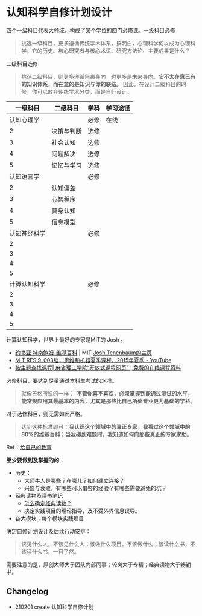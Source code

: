 # 认知科学自修计划设计

四个一级科目代表大领域，构成了某个学位的四门必修课。一级科目必修

>挑选一级科目，更多遵循传统学术体系，搞明白，心理科学何以成为心理科学，它的历史、核心研究者与核心术语、研究方法论、主要成果是什么？

二级科目选修

>挑选二级科目，则更多遵循兴趣导向，也更多是未来导向。**它不太在意已有的知识体系，而在意的是知识与你的联结。** 因此，在设计二级科目的时候，你可以放弃传统学术分类，而是自行设计。

| 一级科目    | 二级科目    | 学科    | 学习途径    |
| ---- | ---- | ---- | ---- |
| 认知心理学    |     |   必修   |   在线   |
| 2    |   决策与判断   |   选修   |      |
| 3    |  社会认知    |   选修   |      |
| 4    |   问题解决   |   选修   |      |
| 5    |   记忆与学习    |  选修    |      |
| 认知语言学   |      |   必修   |      |
| 2    |   认知偏差   |      |      |
| 3    |   心智程序   |      |      |
| 4    |   具身认知   |      |      |
| 5    |   信息模型   |      |      |
| 认知神经科学    |      |  必修    |      |
| 2    |      |      |      |
| 3    |      |      |      |
| 4    |      |      |      |
| 5    |      |      |      |
| 计算认知科学  |      |   必修   |      |
| 2    |      |      |      |
| 3    |      |      |      |
| 4    |      |      |      |
| 5    |      |      |      |

计算认知科学，世界上最好的专家是MIT的 Josh 。

- [约书亚·特南鲍姆-维基百科](https://en.wikipedia.org/wiki/Joshua_Tenenbaum) | MIT [Josh Tenenbaum的主页](http://web.mit.edu/cocosci/josh.html)
- [MIT RES.9-003脑，思维和机器夏季课程，2015年夏季 - YouTube](https://www.youtube.com/watch?v=_svW8NV1A6k&list=PLUl4u3cNGP61RTZrT3MIAikp2G5EEvTjf)
- [按主题查找课程| 麻省理工学院“开放式课程网页” | 免费的在线课程资料](https://ocw.mit.edu/courses/find-by-topic/#cat=science&subcat=cognitivescience)

必修科目，要达到尽量通过本科生考试的水准。

>就像芒格所说的一样：「**不管你喜不喜欢，必须掌握到能通过测试的水平，能常规应用其最基本的内容，尤其是那些比自己所处专业更为基础的学科。**

对于选修科目，则无需如此严格。

>达到这种标准即可：**我认识这个领域中的真正专家，我看过这个领域中的80%的维基百科；当我碰到难题时，我知道如何向那些真正的专家求助。**

Ref：[给自己的教育](https://mp.weixin.qq.com/s?__biz=MzA3MzM0MjUyMQ==&mid=2652149876&idx=1&sn=24be5a587e189941fa8f7b7a05c5c72a&chksm=84f0b322b3873a34af51780933afba711b7e122462d9d6135808b6921564643d10ae0c519b75&scene=158#rd)

**至少要做到及掌握的的：**

- 历史：
  - 大师牛人是哪些？在哪儿？如何建立连接？
  - 兴盛与衰败，有哪些可以借鉴的经验？有哪些需要避免的坑？
- 经典读物及读书笔记
  - [怎么确定经典读物？]()
  - 决定实践项目的理论指导，及不受外界信息误导。
- 各大模块；每个模块实践项目

决定自修计划设计及后续行动安排：

>该见什么人，不该见什么人；该做什么项目，不该做什么；该读什么书，不该读什么书，一目了然。

需要注意的是，原创大师大于团队内部同事；轮岗大于专精；经典读物大于畅销书。

## Changelog

- 210201 create 认知科学自修计划